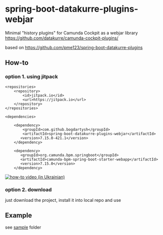 # spring-boot-datakurre-plugins-webjar
Minimal "history plugins" for Camunda Cockpit as a webjar library  https://github.com/datakurre/camunda-cockpit-plugins/

based on https://github.com/pme123/spring-boot-datakurre-plugins

## How-to
### option 1. using jitpack
    <repositories>
        <repository>
            <id>jitpack.io</id>
            <url>https://jitpack.io</url>
        </repository>
    </repositories>
    
    <dependencies>
    
        <dependency>
            <groupId>com.github.bogdartysh</groupId>
            <artifactId>spring-boot-datakurre-plugins-webjar</artifactId>
           <version>7.15.0-421.1</version>
        </dependency>
    
        <dependency>
           <groupId>org.camunda.bpm.springboot</groupId>
           <artifactId>camunda-bpm-spring-boot-starter-webapp</artifactId>
           <version>7.15.0</version>
        </dependency>
        
[![how-to video (in Ukrainian)](https://img.youtube.com/vi/iKASk6JJKIs/0.jpg)](https://www.youtube.com/watch?v=iKASk6JJKIs)
    
### option 2. download
just download  the project, install it into local repo and use
## Example

see [sample](https://github.com/bogdartysh/spring-boot-datakurre-plugins-webjar/tree/main/sample/camunda-euler) folder
